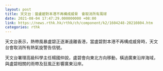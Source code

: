 ```yaml
---
layout: post
title: 天文台：當盧碧對本港不再構成威脅　會取消所有風球
date: 2021-08-04 17:47:29.000000000 +08:00
link: https://news.rthk.hk/rthk/ch/component/k2/1604248-20210804.htm
categories: rthk
---
```


天文台表示，熱帶風暴盧碧正逐漸遠離香港，當盧碧對本港不再構成威脅時，天文台會取消所有熱氣旋警告信號。

天文台署理高級科學主任楊國仲說，盧碧會向東北方向移動，橫過廣東沿岸海域，與盧碧相關的雨帶及狂風正影響廣東沿岸。

